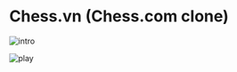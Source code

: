 # Chess.vn (Chess.com clone)

![intro](https://github.com/minhquang053/Chess.com-Clone-Javafx/assets/100106895/a258bf6b-a43d-40fe-91ad-4fbffe9f207f)

![play](https://github.com/minhquang053/Chess.com-Clone-Javafx/assets/100106895/2afaeb67-e367-453c-8fe7-d7e105a642bd)
